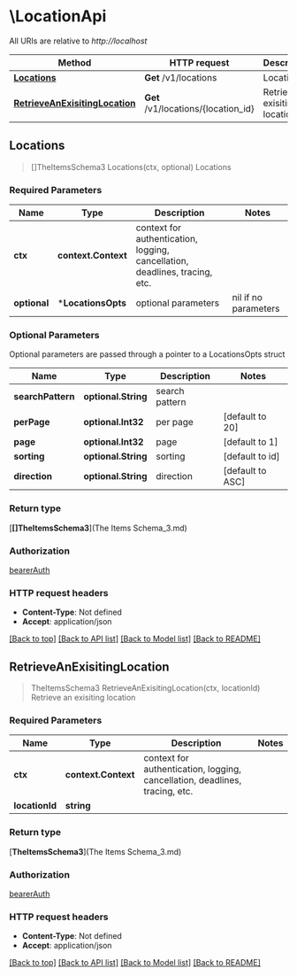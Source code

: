 # \LocationApi

All URIs are relative to *http://localhost*

Method | HTTP request | Description
------------- | ------------- | -------------
[**Locations**](LocationApi.md#Locations) | **Get** /v1/locations | Locations
[**RetrieveAnExisitingLocation**](LocationApi.md#RetrieveAnExisitingLocation) | **Get** /v1/locations/{location_id} | Retrieve an exisiting location



## Locations

> []TheItemsSchema3 Locations(ctx, optional)
Locations

### Required Parameters


Name | Type | Description  | Notes
------------- | ------------- | ------------- | -------------
**ctx** | **context.Context** | context for authentication, logging, cancellation, deadlines, tracing, etc.
 **optional** | ***LocationsOpts** | optional parameters | nil if no parameters

### Optional Parameters

Optional parameters are passed through a pointer to a LocationsOpts struct


Name | Type | Description  | Notes
------------- | ------------- | ------------- | -------------
 **searchPattern** | **optional.String**|  search pattern | 
 **perPage** | **optional.Int32**|  per page | [default to 20]
 **page** | **optional.Int32**|  page | [default to 1]
 **sorting** | **optional.String**|  sorting | [default to id]
 **direction** | **optional.String**|  direction | [default to ASC]

### Return type

[**[]TheItemsSchema3**](The Items Schema_3.md)

### Authorization

[bearerAuth](../README.md#bearerAuth)

### HTTP request headers

- **Content-Type**: Not defined
- **Accept**: application/json

[[Back to top]](#) [[Back to API list]](../README.md#documentation-for-api-endpoints)
[[Back to Model list]](../README.md#documentation-for-models)
[[Back to README]](../README.md)


## RetrieveAnExisitingLocation

> TheItemsSchema3 RetrieveAnExisitingLocation(ctx, locationId)
Retrieve an exisiting location

### Required Parameters


Name | Type | Description  | Notes
------------- | ------------- | ------------- | -------------
**ctx** | **context.Context** | context for authentication, logging, cancellation, deadlines, tracing, etc.
**locationId** | **string**|  | 

### Return type

[**TheItemsSchema3**](The Items Schema_3.md)

### Authorization

[bearerAuth](../README.md#bearerAuth)

### HTTP request headers

- **Content-Type**: Not defined
- **Accept**: application/json

[[Back to top]](#) [[Back to API list]](../README.md#documentation-for-api-endpoints)
[[Back to Model list]](../README.md#documentation-for-models)
[[Back to README]](../README.md)

